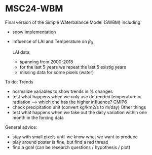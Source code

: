 # MSC24-WBM

Final version of the Simple Waterbalance Model (SWBM) including:
* snow implementation
* influence of LAI and Temperature on $\beta_0$

  LAI data:
  * spanning from 2000-2018
  * for the last 5 years we repeat the last 5 existig years
  * missing data for some pixels (water)

To do:
Trends
* normalize variables to show trends in % changes
* test what happens when we only use detrended temperature or radiation --> which one has the higher influence?
CMIP6
* check precipitation unit (convert kg/km2/s to m/day)
Other things
* test what happens when we take out the daily variation within one month in the forcing data


General advice:
* stay with small pixels until we know what we want to produce
* play around poster is fine, but find a red thread
* find a goal (can be research questions / hypothesis / plot)
